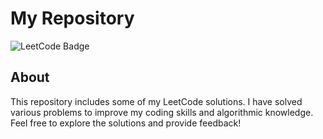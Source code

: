 # My Repository

![LeetCode Badge](https://leetcard.jacoblin.cool/pakornh2002?font=Dancing_Script)

## About

This repository includes some of my LeetCode solutions. I have solved various problems to improve my coding skills and algorithmic knowledge. Feel free to explore the solutions and provide feedback!
